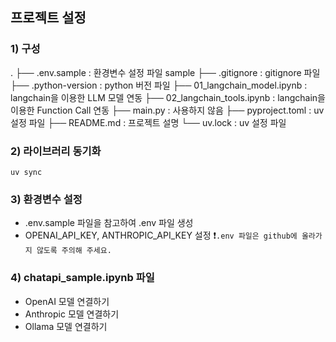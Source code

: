 ## 프로젝트 설정

### 1) 구성

.
├── .env.sample : 환경변수 설정 파일 sample
├── .gitignore : gitignore 파일
├── .python-version : python 버전 파일
├── 01_langchain_model.ipynb : langchain을 이용한 LLM 모델 연동
├── 02_langchain_tools.ipynb : langchain을 이용한 Function Call 연동
├── main.py : 사용하지 않음
├── pyproject.toml : uv 설정 파일
├── README.md : 프로젝트 설명
└── uv.lock : uv 설정 파일

### 2) 라이브러리 동기화

```
uv sync
```

### 3) 환경변수 설정

- .env.sample 파일을 참고하여 .env 파일 생성
- OPENAI_API_KEY, ANTHROPIC_API_KEY 설정
  ❗`.env 파일은 github에 올라가지 않도록 주의해 주세요.`

### 4) chatapi_sample.ipynb 파일

- OpenAI 모델 연결하기
- Anthropic 모델 연결하기
- Ollama 모델 연결하기
